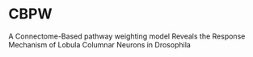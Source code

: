 # CBPW
A Connectome-Based pathway weighting model Reveals the Response Mechanism of Lobula Columnar Neurons in Drosophila
